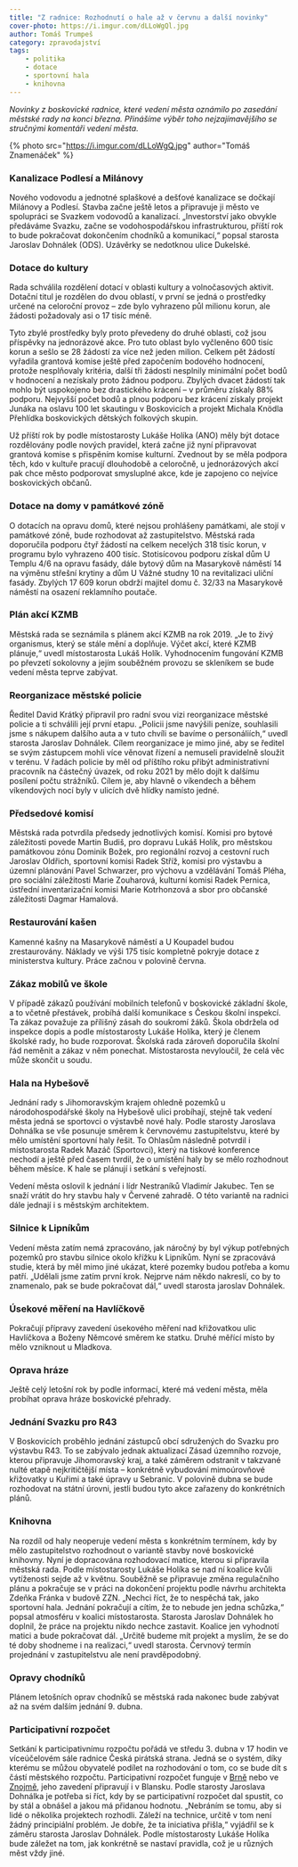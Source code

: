 ```yaml
---
title: "Z radnice: Rozhodnutí o hale až v červnu a další novinky"
cover-photo: https://i.imgur.com/dLLoWgQl.jpg
author: Tomáš Trumpeš
category: zpravodajství
tags:
    - politika
    - dotace
    - sportovní hala
    - knihovna
---
```


*Novinky z boskovické radnice, které vedení města oznámilo po zasedání městské rady na konci března. Přinášíme výběr toho nejzajímavějšího se stručnými komentáři vedení města.*

{% photo src="https://i.imgur.com/dLLoWgQ.jpg" author="Tomáš Znamenáček" %}

### Kanalizace Podlesí a Milánovy

Nového vodovodu a jednotné splaškové a dešťové kanalizace se dočkají Milánovy a Podlesí. Stavba začne ještě letos a připravuje ji město ve spolupráci se Svazkem vodovodů a kanalizací. „Investorství jako obvykle předáváme Svazku, začne se vodohospodářskou infrastrukturou, příští rok to bude pokračovat dokončením chodníků a komunikací,“ popsal starosta Jaroslav Dohnálek (ODS). Uzávěrky se nedotknou ulice Dukelské.

### Dotace do kultury

Rada schválila rozdělení dotací v oblasti kultury a volnočasových aktivit. Dotační titul je rozdělen do dvou oblastí, v první se jedná o prostředky určené na celoroční provoz – zde bylo vyhrazeno půl milionu korun, ale žádosti požadovaly asi o 17 tisíc méně.

Tyto zbylé prostředky byly proto převedeny do druhé oblasti, což jsou příspěvky na jednorázové akce. Pro tuto oblast bylo vyčleněno 600 tisíc korun a sešlo se 28 žádostí za více než jeden milion. Celkem pět žádostí vyřadila grantová komise ještě před započením bodového hodnocení, protože nesplňovaly kritéria, další tři žádosti nesplnily minimální počet bodů v hodnocení a nezískaly proto žádnou podporu. Zbylých dvacet žádostí tak mohlo být uspokojeno bez drastického krácení – v průměru získaly 88% podporu. Nejvyšší počet bodů a plnou podporu bez krácení získaly projekt Junáka na oslavu 100 let skautingu v Boskovicích a projekt Michala Knödla Přehlídka boskovických dětských folkových skupin. 

Už příští rok by podle místostarosty Lukáše Holíka (ANO) měly být dotace rozdělovány podle nových pravidel, která začne již nyní připravovat grantová komise s přispěním komise kulturní. Zvednout by se měla podpora těch, kdo v kultuře pracují dlouhodobě a celoročně, u jednorázových akcí pak chce město podporovat smysluplné akce, kde je zapojeno co nejvíce boskovických občanů.

### Dotace na domy v památkové zóně

O dotacích na opravu domů, které nejsou prohlášeny památkami, ale stojí v památkové zóně, bude rozhodovat až zastupitelstvo. Městská rada doporučila podporu čtyř žádostí na celkem necelých 318 tisíc korun, v programu bylo vyhrazeno 400 tisíc. Stotisícovou podporu získal dům U Templu 4/6 na opravu fasády, dále bytový dům na Masarykově náměstí 14 na výměnu střešní krytiny a dům U Vážné studny 10 na revitalizaci uliční fasády. Zbylých 17 609 korun obdrží majitel domu č. 32/33 na Masarykově náměstí na osazení reklamního poutače.

### Plán akcí KZMB

Městská rada se seznámila s plánem akcí KZMB na rok 2019. „Je to živý organismus, který se stále mění a doplňuje. Výčet akcí, které KZMB plánuje,“ uvedl místostarosta Lukáš Holík. Vyhodnocením fungování KZMB po převzetí sokolovny a jejím souběžném provozu se skleníkem se bude vedení města teprve zabývat. 

### Reorganizace městské policie

Ředitel David Krátký připravil pro radní svou vizi reorganizace městské policie a ti schválili její první etapu. „Policii jsme navýšili peníze, souhlasili jsme s nákupem dalšího auta a v tuto chvíli se bavíme o personáliích,“ uvedl starosta Jaroslav Dohnálek. Cílem reorganizace je mimo jiné, aby se ředitel se svým zástupcem mohli více věnovat řízení a nemuseli pravidelně sloužit v terénu. V řadách policie by měl od příštího roku přibýt administrativní pracovník na částečný úvazek, od roku 2021 by mělo dojít k dalšímu posílení počtu strážníků. Cílem je, aby hlavně o víkendech a během víkendových nocí byly v ulicích dvě hlídky namísto jedné.

### Předsedové komisí

Městská rada potvrdila předsedy jednotlivých komisí. Komisi pro bytové záležitosti povede Martin Budiš, pro dopravu Lukáš Holík, pro městskou památkovou zónu Dominik Božek, pro regionální rozvoj a cestovní ruch Jaroslav Oldřich, sportovní komisi Radek Stříž, komisi pro výstavbu a územní plánování Pavel Schwarzer, pro výchovu a vzdělávání Tomáš Pléha, pro sociální záležitosti Marie Zouharová, kulturní komisi Radek Pernica, ústřední inventarizační komisi Marie Kotrhonzová a sbor pro občanské záležitosti Dagmar Hamalová.

### Restaurování kašen

Kamenné kašny na Masarykově náměstí a U Koupadel budou zrestaurovány. Náklady ve výši 175 tisíc kompletně pokryje dotace z ministerstva kultury. Práce začnou v polovině června.

### Zákaz mobilů ve škole

V případě zákazů používání mobilních telefonů v boskovické základní škole, a to včetně přestávek, probíhá další komunikace s Českou školní inspekcí. Ta zákaz považuje za přílišný zásah do soukromí žáků. Škola obdržela od inspekce dopis a podle místostarosty Lukáše Holíka, který je členem školské rady, ho bude rozporovat. Školská rada zároveň doporučila školní řád neměnit a zákaz v něm ponechat. Místostarosta nevyloučil, že celá věc může skončit u soudu.

### Hala na Hybešově

Jednání rady s Jihomoravským krajem ohledně pozemků u národohospodářské školy na Hybešově ulici probíhají, stejně tak vedení města jedná se sportovci o výstavbě nové haly. Podle starosty Jaroslava Dohnálka se vše posunuje směrem k červnovému zastupitelstvu, které by mělo umístění sportovní haly řešit. To Ohlasům následně potvrdil i místostarosta Radek Mazáč (Sportovci), který na tiskové konference nechodí a ještě před časem tvrdil, že o umístění haly by se mělo rozhodnout během měsíce. K hale se plánují i setkání s veřejností.

Vedení města oslovil k jednání i lídr Nestraníků Vladimír Jakubec. Ten se snaží vrátit do hry stavbu haly v Červené zahradě. O této variantě na radnici dále jednají i s městským architektem.

### Silnice k Lipníkům

Vedení města zatím nemá zpracováno, jak náročný by byl výkup potřebných pozemků pro stavbu silnice okolo křížku k Lipníkům. Nyní se zpracovává studie, která by měl mimo jiné ukázat, které pozemky budou potřeba a komu patří. „Udělali jsme zatím první krok. Nejprve nám někdo nakreslí, co by to znamenalo, pak se bude pokračovat dál,“ uvedl starosta jaroslav Dohnálek.

### Úsekové měření na Havlíčkově

Pokračují přípravy zavedení úsekového měření nad křižovatkou ulic Havlíčkova a Boženy Němcové směrem ke statku. Druhé měřící místo by mělo vzniknout u Mladkova.

### Oprava hráze

Ještě celý letošní rok by podle informací, které má vedení města, měla probíhat oprava hráze boskovické přehrady. 

### Jednání Svazku pro R43

V Boskovicích proběhlo jednání zástupců obcí sdružených do Svazku pro výstavbu R43. To se zabývalo jednak aktualizací Zásad územního rozvoje, kterou připravuje Jihomoravský kraj, a také záměrem odstranit v takzvané nulté etapě nejkritičtější místa – konkrétně vybudování mimoúrovňové křižovatky u Kuřimi a také úpravy u Sebranic. V polovině dubna se bude rozhodovat na státní úrovni, jestli budou tyto akce zařazeny do konkrétních plánů.

### Knihovna

Na rozdíl od haly neoperuje vedení města s konkrétním termínem, kdy by mělo zastupitelstvo rozhodnout o variantě stavby nové boskovické knihovny. Nyní je dopracována rozhodovací matice, kterou si připravila městská rada. Podle místostarosty Lukáše Holíka se nad ní koalice kvůli vytíženosti sejde až v květnu. Souběžně se připravuje změna regulačního plánu a pokračuje se v práci na dokončení projektu podle návrhu architekta Zdeňka Fránka v budově ZZN. „Nechci říct, že to nespěchá tak, jako sportovní hala. Jednání pokračují a cítím, že to nebude jen jedna schůzka,“ popsal atmosféru v koalici místostarosta. Starosta Jaroslav Dohnálek ho doplnil, že práce na projektu nikdo nechce zastavit. Koalice jen vyhodnotí matici a bude pokračovat dál. „Určitě budeme mít projekt a myslím, že se do té doby shodneme i na realizaci,“ uvedl starosta. Červnový termín projednání v zastupitelstvu ale není pravděpodobný.

### Opravy chodníků

Plánem letošních oprav chodníků se městská rada nakonec bude zabývat až na svém dalším jednání 9. dubna.

### Participativní rozpočet

Setkání k participativnímu rozpočtu pořádá ve středu 3. dubna v 17 hodin ve víceúčelovém sále radnice Česká pirátská strana. Jedná se o systém, díky kterému se můžou obyvatelé podílet na rozhodování o tom, co se bude dít s částí městského rozpočtu. Participativní rozpočet funguje v [Brně](https://damenavas.brno.cz) nebo ve [Znojmě](http://www.znojmo-zdravemesto.cz/pr.html), jeho zavedení připravují i v Blansku. Podle starosty Jaroslava Dohnálka je potřeba si říct, kdy by se participativní rozpočet dal spustit, co by stál a obnášel a jakou má přidanou hodnotu. „Nebráním se tomu, aby si lidé o několika projektech rozhodli. Záleží na technice, určitě v tom není žádný principiální problém. Je dobře, že ta iniciativa přišla,“ vyjádřil se k záměru starosta Jaroslav Dohnálek. Podle místostarosty Lukáše Holíka bude záležet na tom, jak konkrétně se nastaví pravidla, což je u různých měst vždy jiné.